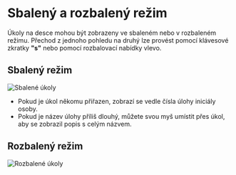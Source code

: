 Sbalený a rozbalený režim
===========================

Úkoly na desce mohou být zobrazeny ve sbaleném nebo v rozbaleném režimu.
Přechod z jednoho pohledu na druhý lze provést pomocí klávesové zkratky **"s"** nebo pomocí rozbalovací nabídky vlevo.

Sbalený režim
--------------

![Sbalené úkoly](screenshots/board-collapsed-mode.png)

- Pokud je úkol někomu přiřazen, zobrazí se vedle čísla úlohy iniciály osoby.
- Pokud je název úlohy příliš dlouhý, můžete svou myš umístit přes úkol, aby se zobrazil popis s celým názvem.

Rozbalený režim
-------------

![Rozbalené úkoly](screenshots/board-expanded-mode.png)